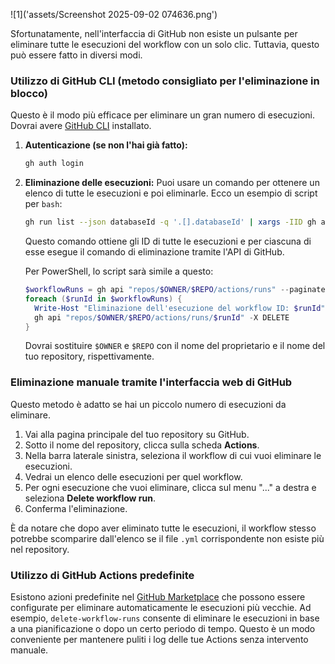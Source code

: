 ![1]('assets/Screenshot 2025-09-02 074636.png')

Sfortunatamente, nell'interfaccia di GitHub non esiste un pulsante per eliminare tutte le esecuzioni del workflow con un solo clic. Tuttavia, questo può essere fatto in diversi modi.

### Utilizzo di GitHub CLI (metodo consigliato per l'eliminazione in blocco)

Questo è il modo più efficace per eliminare un gran numero di esecuzioni.
Dovrai avere [GitHub CLI](https://cli.github.com/) installato.

1.  **Autenticazione (se non l'hai già fatto):**
    ```bash
    gh auth login
    ```

2.  **Eliminazione delle esecuzioni:**
    Puoi usare un comando per ottenere un elenco di tutte le esecuzioni e poi eliminarle. Ecco un esempio di script per `bash`:

    ```bash
    gh run list --json databaseId -q '.[].databaseId' | xargs -IID gh api "repos/$(gh repo view --json nameWithOwner -q .nameWithOwner)/actions/runs/ID" -X DELETE
    ```

    Questo comando ottiene gli ID di tutte le esecuzioni e per ciascuna di esse esegue il comando di eliminazione tramite l'API di GitHub.

    Per PowerShell, lo script sarà simile a questo:
    ```powershell
    $workflowRuns = gh api "repos/$OWNER/$REPO/actions/runs" --paginate --jq '.workflow_runs[].id'
    foreach ($runId in $workflowRuns) {
      Write-Host "Eliminazione dell'esecuzione del workflow ID: $runId"
      gh api "repos/$OWNER/$REPO/actions/runs/$runId" -X DELETE
    }
    ```
    Dovrai sostituire `$OWNER` e `$REPO` con il nome del proprietario e il nome del tuo repository, rispettivamente.

### Eliminazione manuale tramite l'interfaccia web di GitHub

Questo metodo è adatto se hai un piccolo numero di esecuzioni da eliminare.

1.  Vai alla pagina principale del tuo repository su GitHub.
2.  Sotto il nome del repository, clicca sulla scheda **Actions**.
3.  Nella barra laterale sinistra, seleziona il workflow di cui vuoi eliminare le esecuzioni.
4.  Vedrai un elenco delle esecuzioni per quel workflow.
5.  Per ogni esecuzione che vuoi eliminare, clicca sul menu "..." a destra e seleziona **Delete workflow run**.
6.  Conferma l'eliminazione.

È da notare che dopo aver eliminato tutte le esecuzioni, il workflow stesso potrebbe scomparire dall'elenco se il file `.yml` corrispondente non esiste più nel repository.

### Utilizzo di GitHub Actions predefinite

Esistono azioni predefinite nel [GitHub Marketplace](https://github.com/marketplace?type=actions) che possono essere configurate per eliminare automaticamente le esecuzioni più vecchie. Ad esempio, `delete-workflow-runs` consente di eliminare le esecuzioni in base a una pianificazione o dopo un certo periodo di tempo. Questo è un modo conveniente per mantenere puliti i log delle tue Actions senza intervento manuale.
